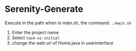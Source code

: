 # Serenity-Generate

Execute in the path when is main.sh, the command: `./main.sh`

1. Enter the project name
2. Select `task-ui-initial`
3. change the web url of Home.java in userinterface